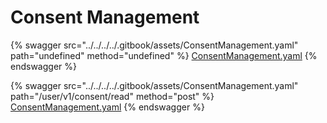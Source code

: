 # Consent Management

{% swagger src="../../../../.gitbook/assets/ConsentManagement.yaml" path="undefined" method="undefined" %}
[ConsentManagement.yaml](../../../../.gitbook/assets/ConsentManagement.yaml)
{% endswagger %}

{% swagger src="../../../../.gitbook/assets/ConsentManagement.yaml" path="/user/v1/consent/read" method="post" %}
[ConsentManagement.yaml](../../../../.gitbook/assets/ConsentManagement.yaml)
{% endswagger %}

